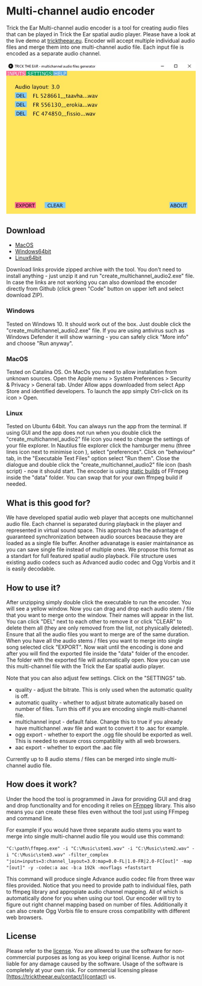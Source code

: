 # Multi-channel audio encoder

Trick the Ear Multi-channel audio encoder is a tool for creating audio files that can be played in Trick the Ear spatial audio player. Please have a look at the live demo at [tricktheear.eu](https://tricktheear.eu/). Encoder will accept multiple individual audio files and merge them into one multi-channel audio file. Each input file is encoded as a separate audio channel.

![Encoder screenshot](./img/encoder_screenshot.jpg)

## Download
* [MacOS](https://mega.nz/file/URgSzDDa#iV62VSkcKXTXX1OZ--E6CitO6VFUvgkgLsJXFOtLNmw)
* [Windows64bit](https://mega.nz/file/lJ4yUTAQ#U1-rcp02J-Gb2kYcddS7tO6iXsyjtehen2FCeBn0aEs)
* [Linux64bit](https://mega.nz/file/MNwSEJgI#v0rLUg8VBAzK79k938M3my7O1f_47bJezldYIHv1YEM)

Download links provide zipped archive with the tool. You don't need to install anything - just unzip it and run "create_multichannel_audio2.exe" file. In case the links are not working you can also download the encoder directly from Github (click green "Code" button on upper left and select download ZIP).

### Windows
Tested on Windows 10. It should work out of the box. Just double click the "create_multichannel_audio2.exe" file. If you are using antivirus such as Windows Defender it will show warning - you can safely click "More info" and choose "Run anyway".

### MacOS
Tested on Catalina OS. On MacOs you need to allow installation from unknown sources. Open the Apple menu > System Preferences > Security & Privacy > General tab. Under Allow apps downloaded from select App Store and identified developers. To launch the app simply Ctrl-click on its icon > Open.

### Linux
Tested on Ubuntu 64bit. You can always run the app from the terminal. If using GUI and the app does not run when you double click the "create_multichannel_audio2" file icon you need to change the settings of your file explorer. In Nautilus file explorer click the hamburger menu (three lines icon next to minimise icon ), select "preferences". Click on "behaviour" tab, in the "Executable Text Files" option select "Run them". Close the dialogue and double click the "create_multichannel_audio2" file icon (bash script) - now it should start. The encoder is using [static builds](https://johnvansickle.com/ffmpeg/) of FFmpeg inside the "data" folder. You can swap that for your own ffmpeg build if needed.    

## What is this good for?
We have developed spatial audio web player that accepts one multichannel audio file. Each channel is separated during playback in the player and represented in virtual sound space. This approach has the advantage of guaranteed synchronization between audio sources beacause they are loaded as a single file buffer. Another advanatage is easier maintainance as you can save single file instead of multiple ones. We propose this format as a standart for full featured spatial audio playback. File structure uses existing audio codecs such as Advanced audio codec and Ogg Vorbis and it is easily decodable. 

## How to use it?
After unzipping simply double click the executable to run the encoder. You will see a yellow window. Now you can drag and drop each audio stem / file that you want to merge onto the window. Their names will appear in the list. You can click "DEL" next to each other to remove it or click "CLEAR" to delete them all (they are only removed from the list, not physically deleted). Ensure that all the audio files you want to merge are of the same duration. When you have all the audio stems / files you want to merge into single song selected click "EXPORT". Now wait until the encoding is done and after you will find the exported file inside the "data" folder of the encoder. The folder with the exported file will automatically open. Now you can use this multi-channel file with the Trick the Ear spatial audio player.

Note that you can also adjust few settings. Click on the "SETTINGS" tab.  
* quality - adjust the bitrate. This is only used when the automatic quality is off. 
* automatic quality - whether to adjust bitrate automatically based on number of files. Turn this off if you are encoding single multi-channel file.
* multichannel input - default false. Change this to true if you already have multichannel .wav file and want to convert it to .aac for example.
* ogg export - whether to export the .ogg file should be exported as well. This is needed to ensure cross compatiblity with all web browsers. 
* aac export - whether to export the .aac file
				 
Currently up to 8 audio stems / files can be merged into single multi-channel audio file. 

## How does it work?
Under the hood the tool is programmed in Java for providing GUI and drag and drop functionality and for encoding it relies on [FFmpeg](https://ffmpeg.org/) library. This also means you can create these files even without the tool just using FFmpeg and command line.

For example if you would have three separate audio stems you want to merge into single multi-channel audio file you would use this command:

`"C:\path\ffmpeg.exe" -i "C:\Music\stem1.wav" -i "C:\Music\stem2.wav" -i "C:\Music\stem3.wav" -filter_complex "join=inputs=3:channel_layout=3.0:map=0.0-FL|1.0-FR|2.0-FC[out]" -map "[out]" -y -codec:a aac -b:a 192k -movflags +faststart`

This command will produce single Advance audio codec file from three wav files provided. Notice that you need to provide path to individual files, path to ffmpeg library and appropiate audio channel mapping. All of which is automatically done for you when using our tool. Our encoder will try to figure out right channel mapping based on number of files. Additionally it can also create Ogg Vorbis file to ensure cross compatibility with different web browsers.

## License
Please refer to the [license](./licence_disclaimer.txt). You are allowed to use the software for non-commercial purposes as long as you keep original license. Author is not liable for any damage caused by the software. Usage of the software is completely at your own risk. For commercial licensing please [https://tricktheear.eu/contact/](contact) us.   
